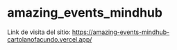 # amazing_events_mindhub
Link de visita del sitio: https://amazing-events-mindhub-cartolanofacundo.vercel.app/
